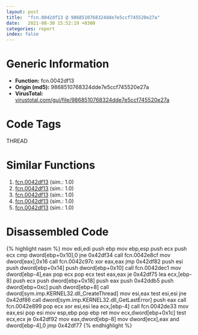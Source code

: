 ```yaml
---
layout: post
title:  "fcn.0042df13 @ 9868510768324dde7e5ccf745520e27a"
date:   2021-08-30 15:52:19 +0300
categories: report
index: false
---
```


# Generic Information
- **Function:** fcn.0042df13
- **Origin (md5):** 9868510768324dde7e5ccf745520e27a
- **VirusTotal:** [virustotal.com/gui/file/9868510768324dde7e5ccf745520e27a][virustotal_ref]

# Code Tags
<span class="tag" id="THREAD">THREAD</span>


# Similar Functions

1. [fcn.0042df13][similar_1_ref] (sim.: 1.0)
2. [fcn.0042df13][similar_2_ref] (sim.: 1.0)
3. [fcn.0042df13][similar_3_ref] (sim.: 1.0)
4. [fcn.0042df13][similar_4_ref] (sim.: 1.0)
5. [fcn.0042df13][similar_5_ref] (sim.: 1.0)


# Disassembled Code

{% highlight nasm %}
mov edi,edi
push ebp
mov ebp,esp
push ecx
push ecx
cmp dword[ebp+0x10],0
jne 0x42df34
call fcn.0042e8cf
mov dword[eax],0x16
call fcn.0042c97c
xor eax,eax
jmp 0x42df82
push esi
push dword[ebp+0x14]
push dword[ebp+0x10]
call fcn.0042dec1
mov dword[ebp-4],eax
pop ecx
pop ecx
test eax,eax
je 0x42df75
lea ecx,[ebp-8]
push ecx
push dword[ebp+0x18]
push eax
push 0x42ddb5
push dword[ebp+0xc]
push dword[ebp+8]
call dword[sym.imp.KERNEL32.dll_CreateThread]
mov esi,eax
test esi,esi
jne 0x42df86
call dword[sym.imp.KERNEL32.dll_GetLastError]
push eax
call fcn.0042e899
pop ecx
xor esi,esi
lea ecx,[ebp-4]
call fcn.0042de33
mov eax,esi
pop esi
mov esp,ebp
pop ebp
ret 
mov ecx,dword[ebp+0x1c]
test ecx,ecx
je 0x42df92
mov eax,dword[ebp-8]
mov dword[ecx],eax
and dword[ebp-4],0
jmp 0x42df77
{% endhighlight %}


[similar_1_ref]: /report/fcn.0042df13@60b56bcd9822c2761bd5abef67177c49
[similar_2_ref]: /report/fcn.0042df13@0e9d24a190b04adb41c502951b72134c
[similar_3_ref]: /report/fcn.0042df13@b087b9611605c28cc2f86356efd33bcb
[similar_4_ref]: /report/fcn.0042df13@38d41d729f8f30faf0dd96f0c7acba4b
[similar_5_ref]: /report/fcn.0042df13@6f3df46d1fce76523268c99d7ef5bd6a
[virustotal_ref]: https://www.virustotal.com/gui/file/9868510768324dde7e5ccf745520e27a